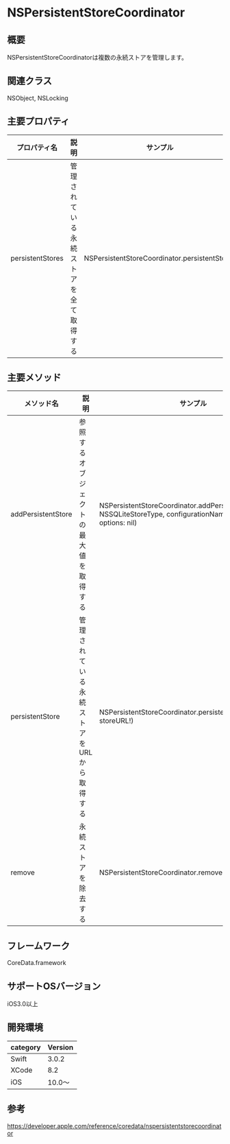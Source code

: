 # NSPersistentStoreCoordinator

## 概要
NSPersistentStoreCoordinatorは複数の永続ストアを管理します。


## 関連クラス
NSObject, NSLocking

## 主要プロパティ
|プロパティ名|説明|サンプル|
|---|---|---|
|persistentStores | 管理されている永続ストアを全て取得する | NSPersistentStoreCoordinator.persistentStores|


## 主要メソッド
|メソッド名|説明|サンプル|
|---|---|---|
|addPersistentStore | 参照するオブジェクトの最大値を取得する | NSPersistentStoreCoordinator.addPersistentStore(ofType: NSSQLiteStoreType, configurationName: nil, at: URL, options: nil) |
|persistentStore | 管理されている永続ストアをURLから取得する | NSPersistentStoreCoordinator.persistentStore(for: storeURL!) |
|remove | 永続ストアを除去する | NSPersistentStoreCoordinator.remove(NSPersistentStore) |


## フレームワーク
CoreData.framework

## サポートOSバージョン
iOS3.0以上

## 開発環境
|category | Version| 
|---|---|
| Swift | 3.0.2 |
| XCode | 8.2 |
| iOS | 10.0〜 |

## 参考
https://developer.apple.com/reference/coredata/nspersistentstorecoordinator
